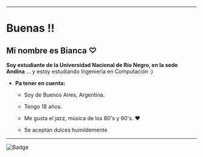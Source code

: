 ***

# Buenas !!

## Mi nombre es Bianca ♡

**Soy estudiante de la Universidad Nacional de Río Negro, en la sede Andina**
... y estoy estudiando Ingeniería en Computación :)

- **Pa tener en cuenta:**
 
     - Soy de Buenos Aires, Argentina.
     
     - Tengo 18 años.
     
     - Me gusta el jazz, música de los 80's y 90's. ❤
     
     - Se aceptan dulces humildemente

***
![Badge](https://bit.ly/icom-badge)
